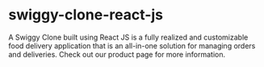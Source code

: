 # swiggy-clone-react-js
A Swiggy Clone built using React JS is a fully realized and customizable food delivery application that is an all-in-one solution for managing orders and deliveries. Check out our product page for more information.
